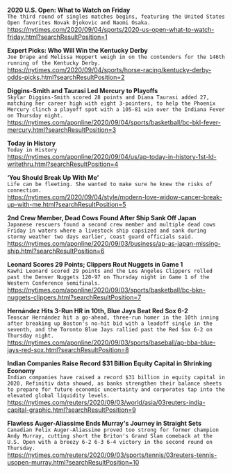 **2020 U.S. Open: What to Watch on Friday**\
`The third round of singles matches begins, featuring the United States Open favorites Novak Djokovic and Naomi Osaka.`\
https://nytimes.com/2020/09/04/sports/2020-us-open-what-to-watch-friday.html?searchResultPosition=1

**Expert Picks: Who Will Win the Kentucky Derby**\
`Joe Drape and Melissa Hoppert weigh in on the contenders for the 146th running of the Kentucky Derby.`\
https://nytimes.com/2020/09/04/sports/horse-racing/kentucky-derby-odds-picks.html?searchResultPosition=2

**Diggins-Smith and Taurasi Led Mercury to Playoffs**\
`Skylar Diggins-Smith scored 28 points and Diana Taurasi added 27, matching her career high with eight 3-pointers, to help the Phoenix Mercury clinch a playoff spot with a 105-81 win over the Indiana Fever on Thursday night.`\
https://nytimes.com/aponline/2020/09/04/sports/basketball/bc-bkl-fever-mercury.html?searchResultPosition=3

**Today in History**\
`Today in History `\
https://nytimes.com/aponline/2020/09/04/us/ap-today-in-history-1st-ld-writethru.html?searchResultPosition=4

**‘You Should Break Up With Me’**\
`Life can be fleeting. She wanted to make sure he knew the risks of connection.`\
https://nytimes.com/2020/09/04/style/modern-love-widow-cancer-break-up-with-me.html?searchResultPosition=5

**2nd Crew Member, Dead Cows Found After Ship Sank Off Japan**\
`Japanese rescuers found a second crew member and multiple dead cows Friday in waters where a livestock ship capsized and sank during stormy weather two days earlier, coast guard officials said.`\
https://nytimes.com/aponline/2020/09/03/business/ap-as-japan-missing-ship.html?searchResultPosition=6

**Leonard Scores 29 Points; Clippers Rout Nuggets in Game 1**\
`Kawhi Leonard scored 29 points and the Los Angeles Clippers rolled past the Denver Nuggets 120-97 on Thursday night in Game 1 of the Western Conference semifinals.`\
https://nytimes.com/aponline/2020/09/03/sports/basketball/bc-bkn-nuggets-clippers.html?searchResultPosition=7

**Hernández Hits 3-Run HR in 10th, Blue Jays Beat Red Sox 6-2**\
`Teoscar Hernández hit a go-ahead, three-run homer in the 10th inning after breaking up Boston's no-hit bid with a leadoff single in the seventh, and the Toronto Blue Jays rallied past the Red Sox 6-2 on Thursday night.`\
https://nytimes.com/aponline/2020/09/03/sports/baseball/ap-bba-blue-jays-red-sox.html?searchResultPosition=8

**Indian Companies Raise Record $31 Billion Equity Capital in Shrinking Economy**\
`Indian companies have raised a record $31 billion in equity capital in 2020, Refinitiv data showed, as banks strengthen their balance sheets to prepare for future economic uncertainty and corporates tap into the elevated global liquidity levels.`\
https://nytimes.com/reuters/2020/09/03/world/asia/03reuters-india-capital-graphic.html?searchResultPosition=9

**Flawless Auger-Aliassime Ends Murray's Journey in Straight Sets**\
`Canadian Felix Auger-Aliassime proved too strong for former champion Andy Murray, cutting short the Briton's Grand Slam comeback at the U.S. Open with a breezy 6-2 6-3 6-4 victory in the second round on Thursday.`\
https://nytimes.com/reuters/2020/09/03/sports/tennis/03reuters-tennis-usopen-murray.html?searchResultPosition=10

